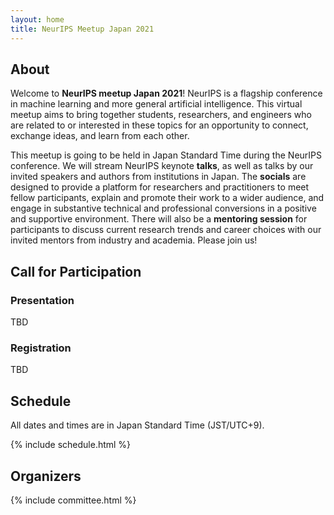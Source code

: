 ```yaml
---
layout: home
title: NeurIPS Meetup Japan 2021
---
```


## About

Welcome to **NeurIPS meetup Japan 2021**!
NeurIPS is a flagship conference in machine learning and more general artificial intelligence.
This virtual meetup aims to bring together students, researchers, and engineers who are related to or interested in these topics for an opportunity to connect, exchange ideas, and learn from each other.

This meetup is going to be held in Japan Standard Time during the NeurIPS conference.
We will stream NeurIPS keynote **talks**, as well as talks by our invited speakers and authors from institutions in Japan.
The **socials** are designed to provide a platform for researchers and practitioners to meet fellow participants, explain and promote their work to a wider audience, and engage in substantive technical and professional conversions in a positive and supportive environment.
There will also be a **mentoring session** for participants to discuss current research trends and career choices with our invited mentors from industry and academia.
Please join us!

## Call for Participation

### Presentation

TBD

### Registration

TBD

## Schedule

All dates and times are in Japan Standard Time (JST/UTC+9).

{% include schedule.html %}

## Organizers

{% include committee.html %}
